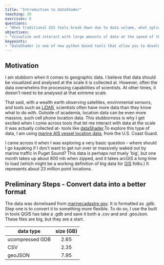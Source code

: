 ```yaml
---
title: "Introduction to dataShader"
teaching: 20
exercises: 0
questions:
- "When traditional GIS tools break down due to data volume, what options do I have to visualize data?" 
objectives:
- "Visualize and interact with large amounts of data at the speed of thought."  
keypoints:
- "DataShader is one of new python based tools that allow you to develop a data processing pipline, while visualizing data in real time."  
---
```


## Motivation 

I am stubborn when it comes to geographic data. I believe that data should be visualized and analysed at the scale it is collected at. However, often the data overwhelms the processing capabilities of scientists. At other times, it doesn't need to be analysed at that extreme scale. 

That said, with a wealth earth observing satellites, envirnmental sensors, and tools such as [LiDAR](https://en.wikipedia.org/wiki/Lidar), scientists often have more data than they know what to do with. Outside of academia, location data can be even more massive, such cell phone location data. This stubborness is why I get excited when I come across tools that let me interact with data at the scale it was actually collected at- tools like [dataShader](https://github.com/bokeh/datashader).To explore this type of data, I am using [marine AIS vessel location data](http://marinecadastre.gov/ais/), from the U.S. Coast Guard. 

I came across it when I was exploring a very basic question - where should I go kayaking if I don't want to get run over or massively waked out by marine traffic in Puget Sound? This data is perhaps not truely 'big', but one month takes up about 800 mb when zipped, and it takes arcGIS a long time to load (which might be a working definition of big data for [GIS](https://en.wikipedia.org/wiki/Geographic_information_system)  folks.) It  represents about 23 million point locations.   

## Preliminary Steps - Convert data into a better format
The data was donwloaed from [marinecadastre.gov](http://marinecadastre.gov/ais/). It is formatted as .gdb. Step one is to convert it to something more flexible. To do so, I use the built in tools QGIS has take a .gdb and save it both a .csv and and .geoJson. These files are big, but they are a start.

| data type     | size (GB)     | 
| ------------- |:-------------:| 
| ucompressed GDB      | 2.65 | 
| CSV     | 2.35      | 
| geoJSON |7.95      |


